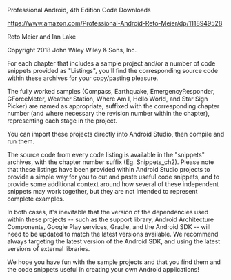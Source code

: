 Professional Android, 4th Edition Code Downloads

https://www.amazon.com/Professional-Android-Reto-Meier/dp/1118949528

Reto Meier and Ian Lake

Copyright 2018 John Wiley Wiley & Sons, Inc.

For each chapter that includes a sample project and/or a number of code snippets
provided as "Listings", you'll find the corresponding source code within these
archives for your copy/pasting pleasure. 

The fully worked samples (Compass, Earthquake, EmergencyResponder, GForceMeter,
Weather Station, Where Am I, Hello World, and Star Sign Picker) are named as
appropriate, suffixed with the corresponding chapter number (and where necessary 
the revision number within the chapter), representing each stage in the project.

You can import these projects directly into Android Studio, then compile 
and run them.

The source code from every code listing is available in the "snippets" archives,
with the chapter number suffix (Eg. Snippets_ch2). Please note that these 
listings have been provided within Android Studio projects to provide a 
simple way for you to cut and paste useful code snippets, and to provide
some additional context around how several of these independent snippets may 
work together, but they are not intended to represent complete examples.

In both cases, it's inevitable that the version of the dependencies used within
these projects -- such as the support library, Android Architecture Components, 
Google Play services, Gradle, and the Android SDK -- will need to be updated
to match the latest versions available. We recommend always targeting the latest
version of the Android SDK, and using the latest versions of external libraries.

We hope you have fun with the sample projects and that you find them and the 
code snippets useful in creating your own Android applications!
